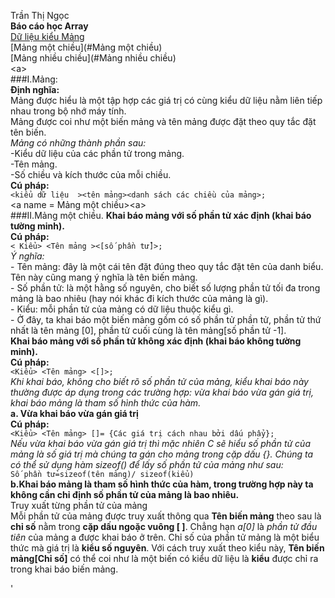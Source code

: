 Trần Thị Ngọc  
**Báo cáo học Array**  
[Dữ liệu kiểu Mảng](#Mảng)  
[Mảng một chiều](#Mảng một chiều)  
[Mảng nhiều chiều](#Mảng nhiều chiều)   
<a name = Mảng><a\>  
###I.Mảng:  
**Định nghĩa:**  
      Mảng được hiểu là một tập hợp các giá trị có cùng kiểu dữ liệu nằm liên tiếp nhau trong bộ nhớ máy tính.  
      Mảng được coi như một biến mảng và tên mảng được đặt theo quy tắc đặt tên biến.  
    *Mảng có những thành phần sau:*  
      -Kiểu dữ liệu của các phần tử trong mảng.    
      -Tên mảng.  
      -Số chiều và kích thước của mỗi chiều.  
**Cú pháp:**  
`<kiểu dữ liệu  ><tên mảng><danh sách các chiều của mảng>;`  
<a name = Mảng một chiều><a\>  
###II.Mảng một chiều. 
**Khai báo mảng với số phần tử xác định (khai báo tường minh).**    
**Cú pháp:**  
`< Kiểu> <Tên mảng ><[số phần tử]>;`    
    *Ý nghĩa:*    
        - Tên mảng: đây là một cái tên đặt đúng theo quy tắc đặt tên của danh biểu. Tên này cũng mang ý nghĩa là tên biến mảng.  
        - Số phần tử: là một hằng số nguyên, cho biết số lượng phần tử tối đa trong mảng là bao nhiêu (hay nói khác đi kích thước của mảng là gì).  
        - Kiểu: mỗi phần tử của mảng có dữ liệu thuộc kiểu gì.  
        - Ở đây, ta khai báo một biến mảng gồm có số phần tử phần tử, phần tử thứ nhất là tên mảng [0], phần tử cuối cùng là tên mảng[số phần tử -1].   
**Khai báo mảng với số phần tử không xác định (khai báo không tường minh).**    
**Cú pháp:**    
`<Kiểu> <Tên mảng> <[]>;`   
        *Khi khai báo, không cho biết rõ số phần tử của mảng, kiểu khai báo này thường được áp dụng trong các trường hợp: vừa khai báo vừa gán giá trị, khai báo mảng là tham số hình thức của hàm.*  
    **a. Vừa khai báo vừa gán giá trị**  
    **Cú pháp:**  
`<Kiểu> <Tên mảng> []= {Các giá trị cách nhau bởi dấu phẩy};`  
     *Nếu vừa khai báo vừa gán giá trị thì mặc nhiên C sẽ hiểu số phần tử của mảng là số giá trị mà chúng ta gán cho mảng trong cặp dấu {}. Chúng ta có thể sử dụng hàm sizeof() để lấy số phần tử của mảng như sau:*  
`Số phần tử=sizeof(tên mảng)/ sizeof(kiểu)`  
    **b.Khai báo mảng là tham số hình thức của hàm, trong trường hợp này ta không cần chỉ định số phần tử của mảng là bao nhiêu.**    
Truy xuất từng phần tử của mảng  
Mỗi phần tử của mảng được truy xuất thông qua **Tên biến mảng** theo sau là **chỉ số** nằm trong **cặp dấu ngoặc vuông [ ]**. Chẳng hạn *a[0]* là *phần tử đầu tiên* của mảng a được khai báo ở trên. Chỉ số của phần tử mảng là một biểu thức mà giá trị là **kiểu số nguyên**.
Với cách truy xuất theo kiểu này, **Tên biến mảng[Chỉ số]** có thể coi như là một biến có kiểu dữ liệu là **kiểu** được chỉ ra trong khai báo biến mảng.  


        




 


'



